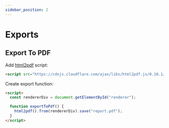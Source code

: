```yaml
---
sidebar_position: 2
---
```


# Exports

## Export To PDF

Add [html2pdf](https://github.com/eKoopmans/html2pdf.js) script:

```html
<script src="https://cdnjs.cloudflare.com/ajax/libs/html2pdf.js/0.10.1/html2pdf.bundle.min.js"></script>
```

Create export function:

```html
<script>
  const rendererDiv = document.getElementById("renderer");

  function exportToPdf() {
    html2pdf().from(rendererDiv).save("report.pdf");
  }
</script>
```
